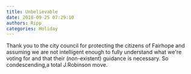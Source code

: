 ```yaml
---
title: Unbelievable
date: 2018-09-25 07:29:10
authors: Ripp
categories: Holiday
---
```


 Thank you to the city council for protecting the citizens of Fairhope and assuming we are not intelligent enough to fully understand what we're voting for and that their (non-existent) guidance is necessary. So condescending,a total J.Robinson move.